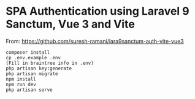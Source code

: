 # SPA Authentication using Laravel 9 Sanctum, Vue 3 and Vite
From: https://github.com/suresh-ramani/lara9sanctum-auth-vite-vue3

```
composer install
cp .env.example .env
(Fill in braintree info in .env)
php artisan key:generate
php artisan migrate
npm install
npm run dev
php artisan serve
```
